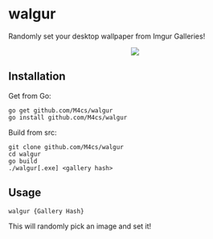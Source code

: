 # walgur
Randomly set your desktop wallpaper from Imgur Galleries!


<p align="center">
  <img src="https://raw.githubusercontent.com/M4cs/walgur/master/preview.gif">
</p>

## Installation

Get from Go:

```
go get github.com/M4cs/walgur
go install github.com/M4cs/walgur
```

Build from src:

```
git clone github.com/M4cs/walgur
cd walgur
go build
./walgur[.exe] <gallery hash>
```


## Usage

```
walgur {Gallery Hash}
```

This will randomly pick an image and set it!
